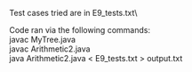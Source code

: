 Test cases tried are in E9_tests.txt\

Code ran via the following commands:\
javac MyTree.java\
javac Arithmetic2.java\
java Arithmetic2.java < E9_tests.txt > output.txt